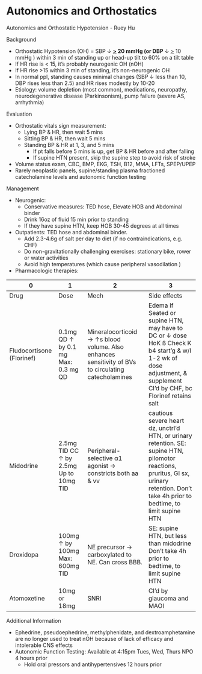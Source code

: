 # Autonomics and Orthostatics

Autonomics and Orthostatic Hypotension - Ruey Hu

Background

-   Orthostatic Hypotension (OH)
    = SBP
    ↓
    **<u>\></u> 20 mmHg (or DBP**
    ↓
    <u>\></u> 10 mmHg
    ) within 3 min of standing up or head-up tilt to 60% on a tilt table
-   If HR rise is \< 15, it’s probably neurogenic OH (nOH)
-   If HR rise >15 within 3 min of standing, it’s non-neurogenic OH
-   In normal ppl, standing causes minimal changes (SBP
    ↓
    less than 10, DBP rises less than 2.5) and HR rises modestly by
    10-20
-   Etiology: volume depletion (most common), medications, neuropathy,
    neurodegenerative disease (Parkinsonism), pump failure (severe AS,
    arrhythmia)

Evaluation

-   Orthostatic vitals sign measurement:
    -   Lying BP & HR, then wait 5 mins
    -   Sitting BP & HR, then wait 5 mins
    -   Standing BP & HR at 1, 3, and 5 mins
        -   If pt falls before 5 mins is up, get BP & HR before and
            after falling
        -   If supine HTN present, skip the supine step to avoid risk of
            stroke
-   Volume status exam, CBC, BMP, EKG, TSH, B12, MMA, LFTs, SPEP/UPEP
-   Rarely neoplastic panels, supine/standing plasma fractioned
    catecholamine levels and autonomic function testing

Management

-   Neurogenic:
    -   Conservative measures: TED hose, Elevate HOB and Abdominal
        binder
    -   Drink 16oz of fluid 15 min prior to standing
    -   If they have supine HTN, keep HOB 30-45 degrees at all times
-   Outpatients: TED hose and abdominal binder.
    -   Add 2.3-4.6g of salt per day to diet (if no contraindications,
        e.g. CHF)
    -   Do non-gravitationally challenging exercises: stationary bike,
        rower or water activities
    -   Avoid high temperatures (which cause peripheral vasodilation
        )
-   Pharmacologic
    therapies:

| 0                         | 1                                      | 2                                                                                                   | 3                                                                                                                                                                                          |
|---------------------------|----------------------------------------|-----------------------------------------------------------------------------------------------------|--------------------------------------------------------------------------------------------------------------------------------------------------------------------------------------------|
| Drug                      | Dose                                   | Mech                                                                                                | Side effects                                                                                                                                                                               |
| Fludocortisone (Florinef) | 0.1mg QD ↑ by 0.1 mg Max: 0.3 mg QD    | Mineralocorticoid → ↑s blood volume. Also enhances sensitivity of BVs to circulating catecholamines | Edema If Seated or supine HTN, may have to DC or ↓ dose HoK ß Check K b4 start’g & w/I 1-2 wk of dose adjustment, & supplement CI’d by CHF, bc Florinef retains salt                       |
| Midodrine                 | 2.5mg TID CC ↑ by 2.5mg Up to 10mg TID | Peripheral-selective α1 agonist → constricts both aa & vv                                           | cautious severe heart dz, unctrl’d HTN, or urinary retention. SE: supine HTN, pilomotor reactions, pruritus, GI sx, urinary retention. Don’t take 4h prior to bedtime, to limit supine HTN |
| Droxidopa                 | 100mg ↑ by 100mg Max: 600mg TID        | NE precursor → carboxylated to NE. Can cross BBB.                                                   | SE: supine HTN, but less than midodrine Don’t take 4h prior to bedtime, to limit supine HTN                                                                                                |
| Atomoxetine               | 10mg or 18mg                           | SNRI                                                                                                | CI’d by glaucoma and MAOI                                                                                                                                                                  |

Additional Information

-   Ephedrine, pseudoephedrine, methylphenidate, and dextroamphetamine
    are no longer used to treat nOH because of lack of efficacy and
    intolerable CNS effects
-   Autonomic Function Testing: Available
    at 4:15pm Tues, Wed, Thurs NPO 4 hours prior
    -   Hold oral pressors and antihypertensives 12 hours prior
